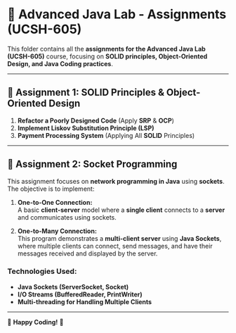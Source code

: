 # **📌 Advanced Java Lab - Assignments (UCSH-605)**  
This folder contains all the **assignments for the Advanced Java Lab (UCSH-605)** course, focusing on **SOLID principles, Object-Oriented Design, and Java Coding practices**.  

---

## **🔹 Assignment 1: SOLID Principles & Object-Oriented Design**  
1. **Refactor a Poorly Designed Code** (Apply **SRP** & **OCP**)  
2. **Implement Liskov Substitution Principle (LSP)**  
3. **Payment Processing System** (Applying All **SOLID** Principles)  

---

## **🔹 Assignment 2: Socket Programming**  
This assignment focuses on **network programming in Java** using **sockets**. The objective is to implement:  

1. **One-to-One Connection:**  
      A basic **client-server** model where a **single client** connects to a **server** and communicates using sockets.  

2. **One-to-Many Connection:**  
      This program demonstrates a **multi-client server** using **Java Sockets**, where multiple clients can connect, send messages, and have their messages received and displayed by the server.  


### **Technologies Used:**  
- **Java Sockets (ServerSocket, Socket)**
- **I/O Streams (BufferedReader, PrintWriter)**
- **Multi-threading for Handling Multiple Clients**

---

🚀 **Happy Coding!** 🚀  
